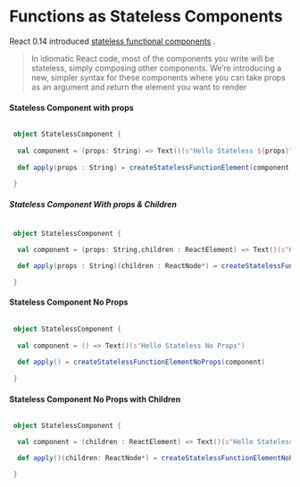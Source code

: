 # Functions as Stateless Components

React 0.14 introduced [stateless functional components](https://facebook.github.io/react/blog/2015/10/07/react-v0.14.html#stateless-functional-components) .

>In idiomatic React code, most of the components you write will be stateless, simply composing other components. We’re introducing a new, simpler syntax for these components where you can take props as an argument and return the element you want to render



#### Stateless Component with props

```scala

 object StatelessComponent {
  
  val component = (props: String) => Text()(s"Hello Stateless ${props}")
 
  def apply(props : String) = createStatelessFunctionElement(component,props)
  
 }

```

##### Stateless Component With props & Children

```scala

 object StatelessComponent {

  val component = (props: String,children : ReactElement) => Text()(s"Hello Stateless ${props}",children)

  def apply(props : String)(children : ReactNode*) = createStatelessFunctionElementWithChildren(component,props)(children: _*)

 }

```


#### Stateless Component No Props

```scala

 object StatelessComponent {
  
  val component = () => Text()(s"Hello Stateless No Props")
 
  def apply() = createStatelessFunctionElementNoProps(component)
  
 }

```


#### Stateless Component No Props with Children

```scala

 object StatelessComponent {

  val component = (children : ReactElement) => Text()(s"Hello Stateless No Props",children)

  def apply()(children: ReactNode*) = createStatelessFunctionElementNoPropsWithChildren(component)(children: _*)

 }

```